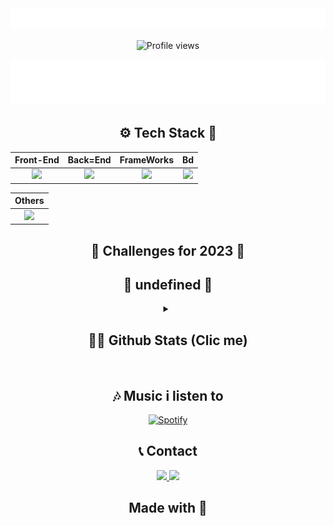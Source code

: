 <div align="center">
    <img src="title.svg" width="1000">
</div>
<div align="center">

  ![Profile views](https://gpvc.arturio.dev/RouterUIZ007)

</div>
<div align="center">
    <img src="description.svg" width="1000">
</div>

<div align="center">

  ## ⚙ Tech Stack 📌

</div>

<div align="center">

  | **Front-End** | **Back=End** |**FrameWorks** | **Bd** |
  | :---:| :---: | :---: | :---: |
  | <img src="https://skillicons.dev/icons?i=html,css,alpinejs,git"/> | <img src="https://skillicons.dev/icons?i=php&theme=light"/> | <img src="https://skillicons.dev/icons?i=laravel,tailwind,bootstrap"/> | <img src="https://skillicons.dev/icons?i=mysql,postgresql"/>

  | **Others** |
  | :---: |
  | <img src="https://skillicons.dev/icons?i=git,java,photoshop,vscode"/> |

</div>

<div align="center">

  ## 🚀 Challenges for 2023 🎯

</div>

<div align="center">

  ## 🤔 undefined 💭
</div>


<details align="center">
  <summary> 
  
  ## 👀📖 Github Stats (Clic me)
  
  </summary>
  
  ![RouterUIZ007's GitHub stats](https://github-readme-stats.vercel.app/api?username=RouterUIZ007&show_icons=true&theme=tokyonight)
  <!-- dark,tokyonight,synthwave -->
  ![Top Langs](https://github-readme-stats.vercel.app/api/top-langs/?username=RouterUIZ007&layout=compact&show_icons=true&theme=tokyonight)
</details>
<br>
<div align="center">
  
  ## 🎶 Music i listen to

  [![Spotify](https://spotify-github-profile.vercel.app/api/view?uid=routeruiz&cover_image=true&theme=novatorem&show_offline=false&background_color=bc7bba&bar_color=ffffff&bar_color_cover=false)](https://open.spotify.com/user/routeruiz?si=5a59e1c9fefd419c)

  ## 📞 Contact

  <div>
    <a href="https://www.facebook.com/RouterUIZ007/">
        <img src="https://img.shields.io/badge/facebook-3b5998?style=for-the-badge&logo=facebook&logoColor=white">
    </a>
    <a href="https://www.linkedin.com/in/routeruiz007/">
        <img src="https://img.shields.io/badge/linkedin-0A66C2?style=for-the-badge&logo=linkedin&logoColor=white">
    </a>

  </div>
</div>
<div align="center"> 

  ## Made with 💖


</div>
